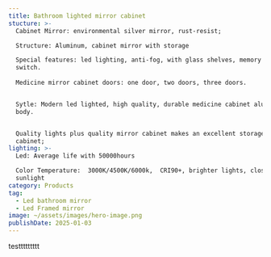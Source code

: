 ```yaml
---
title: Bathroom lighted mirror cabinet
stucture: >-
  Cabinet Mirror: environmental silver mirror, rust-resist;  

  Structure: Aluminum, cabinet mirror with storage  

  Special features: led lighting, anti-fog, with glass shelves, memory touch
  switch.  
    
  Medicine mirror cabinet doors: one door, two doors, three doors.  


  Sytle: Modern led lighted, high quality, durable medicine cabinet aluminum
  body.


  Quality lights plus quality mirror cabinet makes an excellent storage medicine
  cabinet;
lighting: >-
  Led: Average life with 50000hours  

  Color Temperature:  3000K/4500K/6000k,  CRI90+, brighter lights, close to
  sunlight
category: Products
tag:
  - Led bathroom mirror
  - Led Framed mirror
image: ~/assets/images/hero-image.png
publishDate: 2025-01-03
---
```

testtttttttt